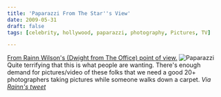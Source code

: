 ```yaml
---
title: 'Paparazzi From The Star''s View'
date: 2009-05-31
draft: false
tags: [celebrity, hollywood, paparazzi, photography, Pictures, TV]

---
```


[From Rainn Wilson's (Dwight from The Office) point of view.](http://rainn.posterous.com/red-carpet-from-my-pov) ![Paparazzi](https://chrisenns.com/wp-content/uploads/2009/05/picture-21-300x221.png "Paparazzi") Quite terrifying that this is what people are wanting. There's enough demand for pictures/video of these folks that we need a good 20+ photographers taking pictures while someone walks down a carpet. _Via [Rainn's tweet](http://twitter.com/rainnwilson/status/1977129446)_